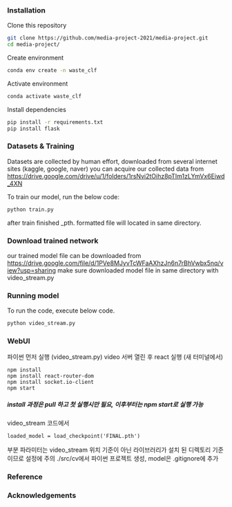 ### Installation 

Clone this repository 
```bash
git clone https://github.com/media-project-2021/media-project.git
cd media-project/
```
Create environment 
```bash
conda env create -n waste_clf
```

Activate environment 
```bash
conda activate waste_clf
```

Install dependencies 
```bash
pip install -r requirements.txt
pip install flask
```



### Datasets & Training  
Datasets are collected by human effort, downloaded from several internet sites (kaggle, google, naver)
you can acquire our collected data from https://drive.google.com/drive/u/1/folders/1rsNvi2tOihz8pTIm1zLYmVx6Eiwd_4XN

To train our model, run the below code:
```bash
python train.py
```
after train finished _pth. formatted file will located in same directory. 

### Download trained network
our trained model file can be downloaded from https://drive.google.com/file/d/1PVe8MJyvTcWFaAXhzJn6n7rBhVwbx5nq/view?usp=sharing
make sure downloaded model file in same directory with video_stream.py

### Running model
To run the code, execute below code. 
```bash
python video_stream.py
```

### WebUI 
파이썬 먼저 실행 (video_stream.py)
video 서버 열린 후 react 실행 (새 터미널에서)
```
npm install
npm install react-router-dom
npm install socket.io-client
npm start
```
##### install 과정은 pull 하고 첫 실행시만 필요, 이후부터는 npm start로 실행 가능
video_stream 코드에서
```
loaded_model = load_checkpoint('FINAL.pth')
```
부분 파라미터는 video_stream 위치 기준이 아닌 라이브러리가 설치 된 디렉토리 기준이므로 설정에 주의
./src/cv에서 파이썬 프로젝트 생성, model은 .gitignore에 추가

### Reference 

### Acknowledgements 
